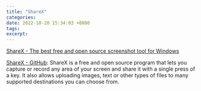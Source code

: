 ```yaml
---
title: "ShareX"
categories: 
date: 2022-10-20 15:34:03 +0800
tags: 
excerpt: 
---
```


[ShareX - The best free and open source screenshot tool for Windows](https://getsharex.com/)

[ShareX - GitHub](https://github.com/ShareX/ShareX): ShareX is a free and open source program that lets you capture or record any area of your screen and share it with a single press of a key. It also allows uploading images, text or other types of files to many supported destinations you can choose from.






